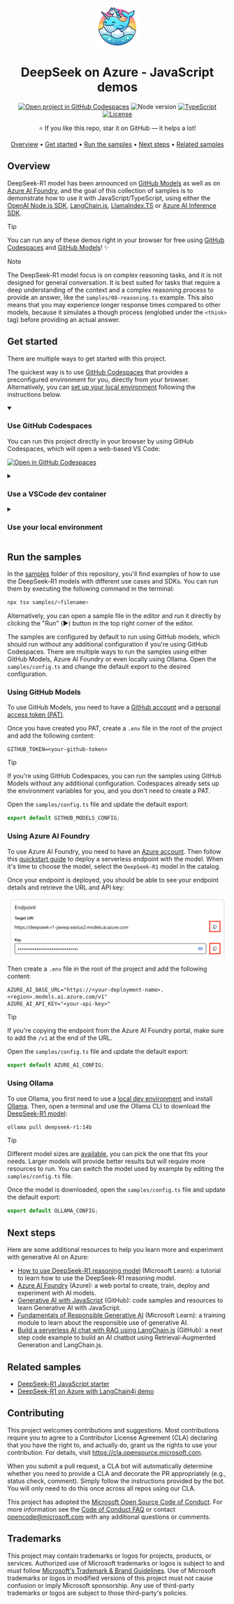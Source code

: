 <div align="center">

<img src="./docs/images/icon.png" alt="" align="center" height="96" />

# DeepSeek on Azure - JavaScript demos

[![Open project in GitHub Codespaces](https://img.shields.io/badge/Codespaces-Open-blue?style=flat-square&logo=github)](https://codespaces.new/Azure-Samples/deepseek-azure-javascript?hide_repo_select=true&ref=main&quickstart=true)
![Node version](https://img.shields.io/badge/Node.js-20+-grass?style=flat-square)
[![TypeScript](https://img.shields.io/badge/TypeScript-blue?style=flat-square&logo=typescript&logoColor=white)](https://www.typescriptlang.org)
[![License](https://img.shields.io/badge/License-MIT-orange?style=flat-square)](LICENSE)

⭐ If you like this repo, star it on GitHub — it helps a lot!

[Overview](#overview) • [Get started](#get-started) • [Run the samples](#run-the-samples) • [Next steps](#next-steps) • [Related samples](#related-samples)

</div>

## Overview

DeepSeek-R1 model has been announced on [GitHub Models](https://github.blog/changelog/2025-01-29-deepseek-r1-is-now-available-in-github-models-public-preview/)
as well as on [Azure AI Foundry](https://azure.microsoft.com/en-us/blog/deepseek-r1-is-now-available-on-azure-ai-foundry-and-github/), and
the goal of this collection of samples is to demonstrate how to use it with JavaScript/TypeScript, using either the [OpenAI Node.js SDK](https://github.com/openai/openai-node), [LangChain.js](https://js.langchain.com/), [LlamaIndex.TS](https://ts.llamaindex.ai/) or [Azure AI Inference SDK](https://www.npmjs.com/package/@azure-rest/ai-inference).

> [!TIP]
> You can run any of these demos right in your browser for free using [GitHub Codespaces](https://github.com/features/codespaces) and [GitHub Models](https://github.com/marketplace/models)! ✨

> [!NOTE]
> The DeepSeek-R1 model focus is on complex reasoning tasks, and it is not designed for general conversation. It is best suited for tasks that require a deep understanding of the context and a complex reasoning process to provide an answer, like the `samples/08-reasoning.ts` example.
> This also means that you may experience longer response times compared to other models, because it simulates a though process (englobed under the `<think>` tag) before providing an actual answer.

## Get started

There are multiple ways to get started with this project.

The quickest way is to use [GitHub Codespaces](#use-github-codespaces) that provides a preconfigured environment for you, directly from your browser. Alternatively, you can [set up your local environment](#use-your-local-environment) following the instructions below.

<details open>
<summary><h3>Use GitHub Codespaces</h3></summary>

You can run this project directly in your browser by using GitHub Codespaces, which will open a web-based VS Code:

[![Open in GitHub Codespaces](https://img.shields.io/static/v1?style=flat-square&label=GitHub+Codespaces&message=Open&color=blue&logo=github)](https://codespaces.new/Azure-Samples/deepseek-azure-javascript?hide_repo_select=true&ref&quickstart=true)

</details>

<details>
<summary><h3>Use a VSCode dev container</h3></summary>

A similar option to Codespaces is VS Code Dev Containers, that will open the project in your local VS Code instance using the [Dev Containers extension](https://marketplace.visualstudio.com/items?itemName=ms-vscode-remote.remote-containers).

You will also need to have [Docker](https://www.docker.com/get-started/) installed on your machine to run the container.

[![Open in Dev Containers](https://img.shields.io/static/v1?style=flat-square&label=Dev%20Containers&message=Open&color=blue&logo=visualstudiocode)](https://vscode.dev/redirect?url=vscode://ms-vscode-remote.remote-containers/cloneInVolume?url=https://github.com/Azure-Samples/deepseek-azure-javascript)

</details>

<details>
<summary><h3>Use your local environment</h3></summary>

You need to install following tools to work on your local machine:

- [Node.js LTS](https://nodejs.org/en/download)
- [Git](https://git-scm.com/downloads)
- [Ollama](https://ollama.com/) _(optional)_ - For using the models locally

Then you can get the project code:

1. [**Fork**](https://github.com/Azure-Samples/deepseek-azure-javascript/fork) the project to create your own copy of this repository.
2. On your forked repository, select the **Code** button, then the **Local** tab, and copy the URL of your forked repository.

   ![Screenshot showing how to copy the repository URL](./docs/images/clone-url.png)
3. Open a terminal and run this command to clone the repo: `git clone <your-repo-url>`
4. Open the cloned project in your favorite IDE, then run this command in a terminal: `npm install`

</details>

## Run the samples

In the [samples](./samples) folder of this repository, you'll find examples of how to use the DeepSeek-R1 models with different use cases and SDKs. You can run them by executing the following command in the terminal:

```bash
npx tsx samples/<filename>
```

Alternatively, you can open a sample file in the editor and run it directly by clicking the "Run" (▶️) button in the top right corner of the editor.

The samples are configured by default to run using GitHub models, which should run without any additional configuration if you're using GitHub Codespaces. There are multiple ways to run the samples using either GitHub Models, Azure AI Foundry or even locally using Ollama. Open the `samples/config.ts` and change the default export to the desired configuration.

### Using GitHub Models

To use GitHub Models, you need to have a [GitHub account](https://github.com/signup) and a [personal access token (PAT)](https://docs.github.com/authentication/keeping-your-account-and-data-secure/managing-your-personal-access-tokens#creating-a-fine-grained-personal-access-token).

Once you have created you PAT, create a `.env` file in the root of the project and add the following content:

```env
GITHUB_TOKEN=<your-github-token>
```

> [!TIP]
> If you're using GitHub Codespaces, you can run the samples using GitHub Models without any additional configuration.
> Codespaces already sets up the environment variables for you, and you don't need to create a PAT.

Open the `samples/config.ts` file and update the default export:

```ts
export default GITHUB_MODELS_CONFIG;
```

### Using Azure AI Foundry

To use Azure AI Foundry, you need to have an [Azure account](https://azure.com/free). Then follow this [quickstart guide](https://learn.microsoft.com/azure/ai-studio/how-to/deploy-models-serverless?tabs=azure-ai-studio) to deploy a serverless endpoint with the model. When it's time to choose the model, select the `DeepSeek-R1` model in the catalog.

Once your endpoint is deployed, you should be able to see your endpoint details and retrieve the URL and API key:

![Screenshot showing the endpoint details in Azure AI Foundry](./docs/images/ai-foundry-endpoint.png)

Then create a `.env` file in the root of the project and add the following content:

```env
AZURE_AI_BASE_URL="https://<your-deployment-name>.<region>.models.ai.azure.com/v1"
AZURE_AI_API_KEY="<your-api-key>"
```

> [!TIP]
> If you're copying the endpoint from the Azure AI Foundry portal, make sure to add the `/v1` at the end of the URL.

Open the `samples/config.ts` file and update the default export:

```ts
export default AZURE_AI_CONFIG;
```

### Using Ollama

To use Ollama, you first need to use a [local dev environment](#use-your-local-environment) and install [Ollama](https://ollama.com/). Then, open a terminal and use the Ollama CLI to download the [DeepSeek-R1 model](https://ollama.com/library/deepseek-r1):

```bash
ollama pull deepseek-r1:14b
```

> [!TIP]
> Different model sizes are [available](https://ollama.com/library/deepseek-r1), you can pick the one that fits your needs.
> Larger models will provide better results but will require more resources to run. You can switch the model used by example by editing the `samples/config.ts` file.

Once the model is downloaded, open the `samples/config.ts` file and update the default export:

```ts
export default OLLAMA_CONFIG;
```

## Next steps

Here are some additional resources to help you learn more and experiment with generative AI on Azure:
- [How to use DeepSeek-R1 reasoning model](https://learn.microsoft.com/azure/ai-studio/how-to/deploy-models-deepseek?pivots=programming-language-javascript) (Microsoft Learn): a tutorial to learn how to use the DeepSeek-R1 reasoning model.
- [Azure AI Foundry](https://ai.azure.com/) (Azure): a web portal to create, train, deploy and experiment with AI models.
- [Generative AI with JavaScript](https://github.com/microsoft/generative-ai-with-javascript) (GitHub): code samples and resources to learn Generative AI with JavaScript.
- [Fundamentals of Responsible Generative AI](https://learn.microsoft.com/training/modules/responsible-generative-ai/) (Microsoft Learn): a training module to learn about the responsible use of generative AI.
- [Build a serverless AI chat with RAG using LangChain.js](https://techcommunity.microsoft.com/t5/apps-on-azure-blog/build-a-serverless-ai-chat-with-rag-using-langchain-js/ba-p/4111041) (GitHub): a next step code example to build an AI chatbot using Retrieval-Augmented Generation and LangChain.js.

## Related samples

- [DeepSeek-R1 JavaScript starter](https://github.com/Azure-Samples/deepseek-js)
- [DeepSeek-R1 on Azure with LangChain4j demo](https://github.com/Azure-Samples/DeepSeek-on-Azure-with-LangChain4j)

## Contributing

This project welcomes contributions and suggestions. Most contributions require you to agree to a
Contributor License Agreement (CLA) declaring that you have the right to, and actually do, grant us
the rights to use your contribution. For details, visit https://cla.opensource.microsoft.com.

When you submit a pull request, a CLA bot will automatically determine whether you need to provide
a CLA and decorate the PR appropriately (e.g., status check, comment). Simply follow the instructions
provided by the bot. You will only need to do this once across all repos using our CLA.

This project has adopted the [Microsoft Open Source Code of Conduct](https://opensource.microsoft.com/codeofconduct/).
For more information see the [Code of Conduct FAQ](https://opensource.microsoft.com/codeofconduct/faq/) or
contact [opencode@microsoft.com](mailto:opencode@microsoft.com) with any additional questions or comments.

## Trademarks

This project may contain trademarks or logos for projects, products, or services. Authorized use of Microsoft
trademarks or logos is subject to and must follow
[Microsoft's Trademark & Brand Guidelines](https://www.microsoft.com/en-us/legal/intellectualproperty/trademarks/usage/general).
Use of Microsoft trademarks or logos in modified versions of this project must not cause confusion or imply Microsoft sponsorship.
Any use of third-party trademarks or logos are subject to those third-party's policies.
